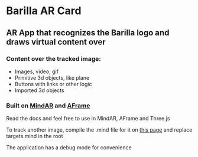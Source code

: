 # Barilla AR Card

## AR App that recognizes the Barilla logo and draws virtual content over

### Content over the tracked image:

- Images, video, gif
- Primitive 3d objects, like plane
- Buttons with links or other logic
- Imported 3d objects

### Built on [MindAR](https://github.com/hiukim/mind-ar-js) and [AFrame](https://aframe.io/)
Read the docs and feel free to use in MindAR, AFrame and Three.js

To track another image, compile the .mind file for it on [this page](https://hiukim.github.io/mind-ar-js-doc/tools/compile) and replace targets.mind in the root

The application has a debug mode for convenience
